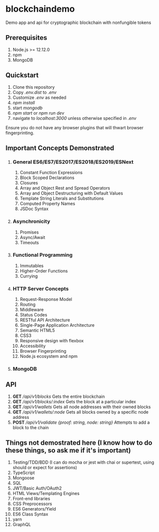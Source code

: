# blockchaindemo

Demo app and api for cryptographic blockchain with nonfungible tokens

## Prerequisites

1. Node.js >= 12.12.0
1. npm
1. MongoDB

## Quickstart

1. Clone this repository
1. Copy *.env.dist* to *.env*
1. Customize *.env* as needed
1. *npm install*
1. start *mongodb*
1. *npm start* or *npm run dev*
1. navigate to *localhost:3000* unless otherwise specified in *.env*

Ensure you do not have any browser plugins that will thwart browser fingerprinting.

## Important Concepts Demonstrated

1. ### General ES6/ES7/ES2017/ES2018/ES2019/ESNext

    1. Constant Function Expressions
    1. Block Scoped Declarations
    1. Closures
    1. Array and Object Rest and Spread Operators
    1. Array and Object Destructuring with Default Values
    1. Template String Literals and Substitutions
    1. Computed Property Names
    1. JSDoc Syntax

1. ### Asynchronicity

    1. Promises
    1. Async/Await
    1. Timeouts

1. ### Functional Programming

    1. Immutables
    1. Higher-Order Functions
    1. Currying

1. ### HTTP Server Concepts

    1. Request-Response Model
    1. Routing
    1. Middleware
    1. Status Codes
    1. RESTful API Architecture
    1. Single-Page Application Architecture
    1. Semantic HTML5
    1. CSS3
    1. Responsive design with flexbox
    1. Accessibility
    1. Browser Fingerprinting
    1. Node.js ecosystem and npm

1. ### MongoDB

## API

1. **GET** */api/v1/blocks* Gets the entire blockchain
1. **GET** */api/v1/blocks/:index* Gets the block at a particular index
1. **GET** */api/v1/wallets* Gets all node addresses with their owned blocks
1. **GET** */api/v1/wallets/:node* Gets all blocks owned by a specific node address
1. **POST** */api/v1/validate* *{proof: string, node: string}* Attempts to add a block to the chain

## Things not demostrated here (I know how to do these things, so ask me if it's important)

1. Testing/TDD/BDD (I can do mocha or jest with chai or supertest, using should or expect for assertions)
1. TypeScript
1. Mongoose
1. SQL
1. JWT/Basic Auth/OAuth2
1. HTML Views/Templating Engines
1. Front-end libraries
1. CSS Preprocessors
1. ES6 Generators/Yield
1. ES6 Class Syntax
1. yarn
1. GraphQL
